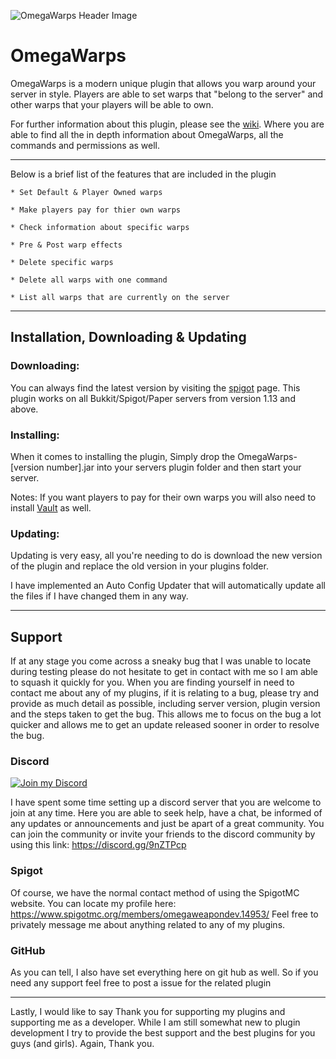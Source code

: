 ![OmegaWarps Header Image](https://i.imgur.com/Z2TBr3E.png)

# **OmegaWarps**

OmegaWarps is a modern unique plugin that allows you warp around your server in style. Players are able to set warps that "belong to the server" and other warps that your players will be able to own.

For further information about this plugin, please see the [wiki](https://github.com/OmegaWeaponDev/OmegaWarps/wiki). Where you are able to find all the in depth information about OmegaWarps, all the commands and permissions as well.

***

Below is a brief list of the features that are included in the plugin

    * Set Default & Player Owned warps
    
    * Make players pay for thier own warps
    
    * Check information about specific warps
    
    * Pre & Post warp effects
    
    * Delete specific warps
    
    * Delete all warps with one command
    
    * List all warps that are currently on the server
    
***

## Installation, Downloading & Updating

### Downloading:

You can always find the latest version by visiting the [spigot](https://www.spigotmc.org/resources/omeganames.78327/) 
page. This plugin works on all Bukkit/Spigot/Paper servers from version 1.13 and above.

### Installing:

When it comes to installing the plugin, Simply drop the OmegaWarps-[version number].jar into your servers plugin folder and then start your server.

Notes: If you want players to pay for their own warps you will also need to install [Vault](https://www.spigotmc.org/resources/vault.34315/) as well.

### Updating: 

Updating is very easy, all you're needing to do is download the new version of the plugin and replace the old version in your plugins folder.

I have implemented an Auto Config Updater that will automatically update all the files if I have changed them in any way.

***

## **Support**

If at any stage you come across a sneaky bug that I was unable to locate during testing please do not hesitate to get in contact with me so I am able to squash it quickly for you. When you are finding yourself in need to contact me about any of my plugins, if it is relating to a bug, please try and provide as much detail as possible, including server version, plugin version and the steps taken to get the bug. This allows me to focus on the bug a lot quicker and allows me to get an update released sooner in order to resolve the bug.

### **Discord**
 <a href="https://discord.gg/9nZTPcp">
    <img src="https://i.imgur.com/yQIZDR6.png" alt="Join my Discord">
  </a>

I have spent some time setting up a discord server that you are welcome to join at any time. Here you are able to seek help, have a chat, be informed of any updates or announcements and just be apart of a great community. You can join the community or invite your friends to the discord community by using this link: https://discord.gg/9nZTPcp

### **Spigot**

Of course, we have the normal contact method of using the SpigotMC website. You can locate my profile here: https://www.spigotmc.org/members/omegaweapondev.14953/ Feel free to privately message me about anything related to any of my plugins. 

### **GitHub**

As you can tell, I also have set everything here on git hub as well. So if you need any support feel free to post a issue for the related plugin

***

Lastly, I would like to say Thank you for supporting my plugins and supporting me as a developer. While I am still somewhat new to plugin development I try to provide the best support and the best plugins for you guys (and girls). Again, Thank you. 
